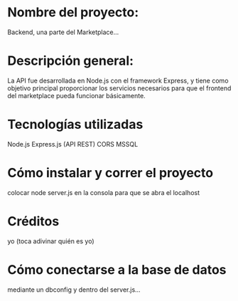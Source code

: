 # Nombre del proyecto:
Backend, una parte del Marketplace...

# Descripción general:
La API fue desarrollada en Node.js con el framework Express, y tiene como objetivo principal proporcionar los servicios necesarios para que el frontend del marketplace pueda funcionar básicamente.

# Tecnologías utilizadas
Node.js
Express.js (API REST)
CORS
MSSQL

# Cómo instalar y correr el proyecto
colocar node server.js en la consola para que se abra el localhost

# Créditos
yo (toca adivinar quién es yo)

# Cómo conectarse a la base de datos

mediante un dbconfig y dentro del server.js...